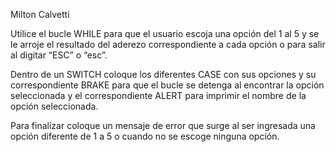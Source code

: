 Milton Calvetti

Utilice el bucle WHILE para que el usuario escoja una opción del 1 al 5 y se le arroje el resultado del aderezo correspondiente a cada opción o para salir al digitar “ESC” o “esc”.

Dentro de un SWITCH coloque los diferentes CASE con sus opciones y su correspondiente BRAKE para que el bucle se detenga al encontrar la opción seleccionada y el correspondiente ALERT para imprimir el nombre de la opción seleccionada.

Para finalizar coloque un mensaje de error que surge al ser ingresada una opción diferente de 1 a 5 o cuando no se escoge ninguna opción.
